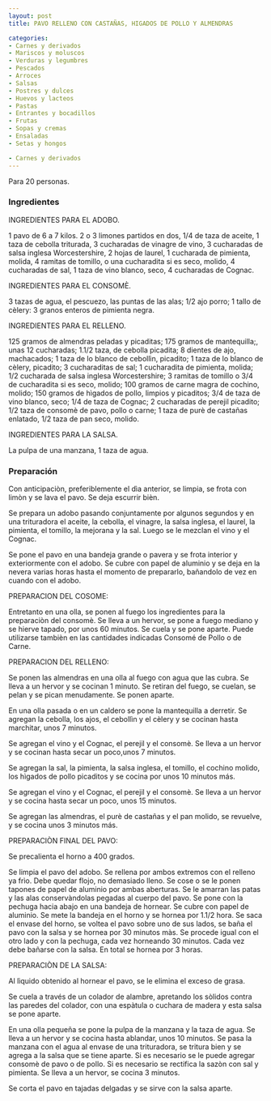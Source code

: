 ```yaml
---
layout: post
title: PAVO RELLENO CON CASTAÑAS, HIGADOS DE POLLO Y ALMENDRAS

categories:
- Carnes y derivados
- Mariscos y moluscos
- Verduras y legumbres
- Pescados
- Arroces
- Salsas
- Postres y dulces
- Huevos y lacteos
- Pastas
- Entrantes y bocadillos
- Frutas
- Sopas y cremas
- Ensaladas
- Setas y hongos

- Carnes y derivados
---
```

Para 20 personas.

<h3>Ingredientes</h3>

INGREDIENTES PARA EL ADOBO.

1 pavo de 6 a 7 kilos. 2 o 3 limones partidos en dos, 1/4 de taza de aceite, 1 taza de cebolla triturada, 3 cucharadas de vinagre de vino, 3 cucharadas de salsa inglesa Worcestershire, 2 hojas de laurel, 1 cucharada de pimienta, molida, 4 ramitas de tomillo, o una cucharadita si es seco, molido, 4 cucharadas de sal, 1 taza de vino blanco, seco, 4 cucharadas de Cognac.

INGREDIENTES PARA EL CONSOM&Egrave;.

3 tazas de agua, el pescuezo, las puntas de las alas; 1/2 ajo porro; 1 tallo de c&egrave;lery: 3 granos enteros de pimienta negra.

INGREDIENTES PARA EL RELLENO.

125 gramos de almendras peladas y picaditas; 175 gramos de mantequilla;, unas 12 cucharadas; 1.1/2 taza, de cebolla picadita; 8 dientes de ajo, machacados; 1 taza de lo blanco de ceboll&igrave;n, picadito; 1 taza de lo blanco de c&egrave;lery, picadito; 3 cucharaditas de sal; 1 cucharadita de pimienta, molida; 1/2 cucharada de salsa inglesa Worcestershire; 3 ramitas de tomillo o 3/4 de cucharadita si es seco, molido; 100 gramos de carne magra de cochino, molido; 150 gramos de h&igrave;gados de pollo, limpios y picaditos; 3/4 de taza de vino blanco, seco; 1/4 de taza de Cognac; 2 cucharadas de perejil picadito; 1/2 taza de consom&egrave; de pavo, pollo o carne; 1 taza de pur&egrave; de castañas enlatado, 1/2 taza de pan seco, molido.

INGREDIENTES PARA LA SALSA.

La pulpa de una manzana, 1 taza de agua.

<h3>Preparación</h3>

Con anticipaci&ograve;n, preferiblemente el d&igrave;a anterior, se limpia, se frota con lim&ograve;n y se lava el pavo. Se deja escurrir bi&egrave;n.

Se prepara un adobo pasando conjuntamente por algunos segundos y en una trituradora el aceite, la cebolla, el vinagre, la salsa inglesa, el laurel, la pimienta, el tomillo, la mejorana y la sal. Luego se le mezclan el vino y el Cognac.

Se pone el pavo en una bandeja grande o pavera y se frota interior y exteriormente con el adobo. Se cubre con papel de aluminio y se deja en la nevera varias horas hasta el momento de prepararlo, bañandolo de vez en cuando con el adobo.

PREPARACION DEL COSOME:

Entretanto en una olla, se ponen al fuego los ingredientes para la preparaci&ograve;n del consom&egrave;. Se lleva a un hervor, se pone a fuego mediano y se hierve tapado, por unos 60 minutos. Se cuela y se pone aparte. Puede utilizarse tambi&egrave;n en las cantidades indicadas Consomé de Pollo o de Carne.

PREPARACION DEL RELLENO:

Se ponen las almendras en una olla al fuego con agua que las cubra. Se lleva a un hervor y se cocinan 1 minuto. Se retiran del fuego, se cuelan, se pelan y se pican menudamente. Se ponen aparte.

En una olla pasada o en un caldero se pone la mantequilla a derretir. Se agregan la cebolla, los ajos, el ceboll&igrave;n y el c&egrave;lery y se cocinan hasta marchitar, unos 7 minutos.

Se agregan el vino y el Cognac, el perejil y el consom&egrave;. Se lleva a un hervor y se cocinan hasta secar un poco,unos 7 minutos.

Se agregan la sal, la pimienta, la salsa inglesa, el tomillo, el cochino molido, los h&igrave;gados de pollo picaditos y se cocina por unos 10 minutos más.

Se agregan el vino y el Cognac, el perejil y el consom&egrave;. Se lleva a un hervor y se cocina hasta secar un poco, unos 15 minutos.

Se agregan las almendras, el pur&egrave; de castañas y el pan molido, se revuelve, y se cocina unos 3 minutos más.

PREPARACI&Ograve;N FINAL DEL PAVO:

Se precalienta el horno a 400 grados.

Se limpia el pavo del adobo. Se rellena por ambos extremos con el relleno ya fr&igrave;o. Debe quedar flojo, no demasiado lleno. Se cose o se le ponen tapones de papel de aluminio por ambas aberturas. Se le amarran las patas y las alas conserv&agrave;ndolas pegadas al cuerpo del pavo. Se pone con la pechuga hacia abajo en una bandeja de hornear. Se cubre con papel de aluminio. Se mete la bandeja en el horno y se hornea por 1.1/2 hora. Se saca el envase del horno, se voltea el pavo sobre uno de sus lados, se baña el pavo con la salsa y se hornea por 30 minutos m&agrave;s. Se procede igual con el otro lado y con la pechuga, cada vez horneando 30 minutos. Cada vez debe bañarse con la salsa. En total se hornea por 3 horas.

PREPARACI&Ograve;N DE LA SALSA:

Al l&igrave;quido obtenido al hornear el pavo, se le elimina el exceso de grasa.

Se cuela a través de un colador de alambre, apretando los s&ograve;lidos contra las paredes del colador, con una esp&agrave;tula o cuchara de madera y esta salsa se pone aparte.

En una olla pequeña se pone la pulpa de la manzana y la taza de agua. Se lleva a un hervor y se cocina hasta ablandar, unos 10 minutos. Se pasa la manzana con el agua al envase de una trituradora, se tritura bien y se agrega a la salsa que se tiene aparte. Si es necesario se le puede agregar consom&egrave; de pavo o de pollo. Si es necesario se rectifica la saz&ograve;n con sal y pimienta. Se lleva a un hervor, se cocina 3 minutos.

Se corta el pavo en tajadas delgadas y se sirve con la salsa aparte.

